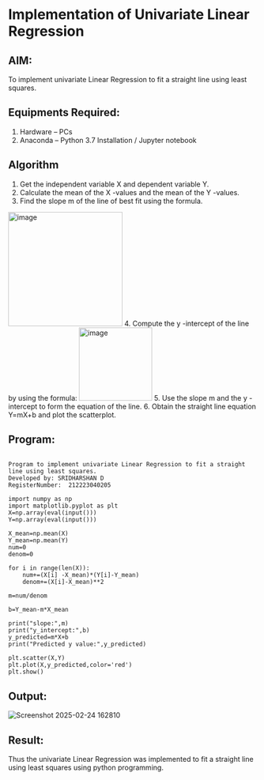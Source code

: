 # Implementation of Univariate Linear Regression
## AIM:
To implement univariate Linear Regression to fit a straight line using least squares.

## Equipments Required:
1. Hardware – PCs
2. Anaconda – Python 3.7 Installation / Jupyter notebook

## Algorithm
1. Get the independent variable X and dependent variable Y.
2. Calculate the mean of the X -values and the mean of the Y -values.
3. Find the slope m of the line of best fit using the formula. 
<img width="231" alt="image" src="https://user-images.githubusercontent.com/93026020/192078527-b3b5ee3e-992f-46c4-865b-3b7ce4ac54ad.png">
4. Compute the y -intercept of the line by using the formula:
<img width="148" alt="image" src="https://user-images.githubusercontent.com/93026020/192078545-79d70b90-7e9d-4b85-9f8b-9d7548a4c5a4.png">
5. Use the slope m and the y -intercept to form the equation of the line.
6. Obtain the straight line equation Y=mX+b and plot the scatterplot.

## Program:
```
   
Program to implement univariate Linear Regression to fit a straight line using least squares.
Developed by: SRIDHARSHAN D
RegisterNumber:  212223040205
```
```
import numpy as np
import matplotlib.pyplot as plt
X=np.array(eval(input()))
Y=np.array(eval(input()))

X_mean=np.mean(X)
Y_mean=np.mean(Y)
num=0
denom=0

for i in range(len(X)):
    num+=(X[i] -X_mean)*(Y[i]-Y_mean)
    denom+=(X[i]-X_mean)**2
    
m=num/denom

b=Y_mean-m*X_mean

print("slope:",m)
print("y_intercept:",b)
y_predicted=m*X+b
print("Predicted y value:",y_predicted)

plt.scatter(X,Y)
plt.plot(X,y_predicted,color='red')
plt.show()

```

## Output:
![Screenshot 2025-02-24 162810](https://github.com/user-attachments/assets/24944d84-5750-4a29-8d03-85250c80150c)



## Result:
Thus the univariate Linear Regression was implemented to fit a straight line using least squares using python programming.
